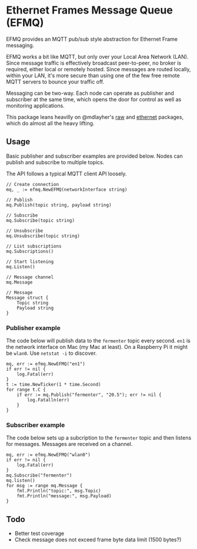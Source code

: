 # Ethernet Frames Message Queue (EFMQ)

EFMQ provides an MQTT pub/sub style abstraction for Ethernet Frame messaging.  

EFMQ works a bit like MQTT, but only over your Local Area Network (LAN). Since message traffic is effectively broadcast peer-to-peer, no broker is required, either local or remotely hosted. Since messages are routed locally, within your LAN, it's more secure than using one of the few free remote MQTT servers to bounce your traffic off.

Messaging can be two-way. Each node can operate as publisher and subscriber at the same time, which opens the door for control as well as monitoring applications.

This package leans heavilly on @mdlayher's [raw](https://github.com/mdlayher/raw) and [ethernet](https://github.com/mdlayher/ethernet) packages, which do almost all the heavy lifting.

## Usage
Basic publisher and subscriber examples are provided below. Nodes can publish and subscribe to multiple topics.

The API follows a typical MQTT client API loosely.

```
// Create connection
mq, _ := efmq.NewEFMQ(networkInterface string)

// Publish
mq.Publish(topic string, payload string)

// Subscribe
mq.Subscribe(topic string)

// Unsubscribe
mq.Unsubscribe(topic string)

// List subscriptions
mq.Subscriptions()

// Start listening
mq.Listen()

// Message channel
mq.Message

// Message 
Message struct {
	Topic string
	Payload string
}
```

### Publisher example
The code below will publish data to the `fermenter` topic every second. `en1` is the network interface on Mac (my Mac at least). On a Raspberry Pi it might be `wlan0`. Use `netstat -i` to discover.

```
mq, err := efmq.NewEFMQ("en1") 
if err != nil {
	log.Fatal(err)
}
t := time.NewTicker(1 * time.Second)
for range t.C {
	if err := mq.Publish("fermenter", "20.5"); err != nil {
		log.Fatalln(err)
	}
}
```

### Subscriber example
The code below sets up a subcription to the `fermenter` topic and then listens for messages. Messages are received on a channel.

```
mq, err := efmq.NewEFMQ("wlan0")
if err != nil {
	log.Fatal(err)
}
mq.Subscribe("fermenter")
mq.listen()
for msg := range mq.Message {
	fmt.Println("topic:", msg.Topic)
	fmt.Println("message:", msg.Payload)
}
```

## Todo
- Better test coverage
- Check message does not exceed frame byte data limit (1500 bytes?)
